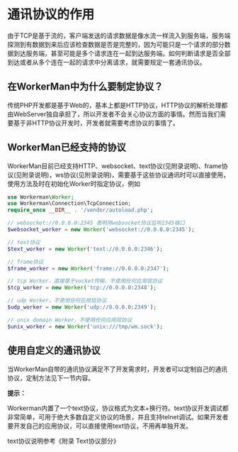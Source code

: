 # 通讯协议的作用
由于TCP是基于流的，客户端发送的请求数据是像水流一样流入到服务端，服务端探测到有数据到来后应该检查数据是否是完整的，因为可能只是一个请求的部分数据到达服务端，甚至可能是多个请求连在一起到达服务端。如何判断请求是否全部到达或者从多个连在一起的请求中分离请求，就需要规定一套通讯协议。

## 在WorkerMan中为什么要制定协议？

传统PHP开发都是基于Web的，基本上都是HTTP协议，HTTP协议的解析处理都由WebServer独自承担了，所以开发者不会关心协议方面的事情。然而当我们需要基于非HTTP协议开发时，开发者就需要考虑协议的事情了。

## WorkerMan已经支持的协议
WorkerMan目前已经支持HTTP、websocket、text协议(见附录说明)、frame协议(见附录说明)，ws协议(见附录说明)，需要基于这些协议通讯时可以直接使用，使用方法及时在初始化Worker时指定协议，例如
```php
use Workerman\Worker;
use Workerman\Connection\TcpConnection;
require_once __DIR__ . '/vendor/autoload.php';

// websocket://0.0.0.0:2345 表明用websocket协议监听2345端口
$websocket_worker = new Worker('websocket://0.0.0.0:2345');

// text协议
$text_worker = new Worker('text://0.0.0.0:2346');

// frame协议
$frame_worker = new Worker('frame://0.0.0.0:2347');

// tcp Worker，直接基于socket传输，不使用任何应用层协议
$tcp_worker = new Worker('tcp://0.0.0.0:2348');

// udp Worker，不使用任何应用层协议
$udp_worker = new Worker('udp://0.0.0.0:2349');

// unix domain Worker，不使用任何应用层协议
$unix_worker = new Worker('unix:///tmp/wm.sock');

```

## 使用自定义的通讯协议
当WorkerMan自带的通讯协议满足不了开发需求时，开发者可以定制自己的通讯协议，定制方法见下一节内容。

**提示：**

Workerman内置了一个text协议，协议格式为文本+换行符。text协议开发调试都非常简单，可用于绝大多数自定义协议的场景，并且支持telnet调试。如果开发者要开发自己的应用协议，可以直接使用text协议，不用再单独开发。

text协议说明参考《附录 Text协议部分》
